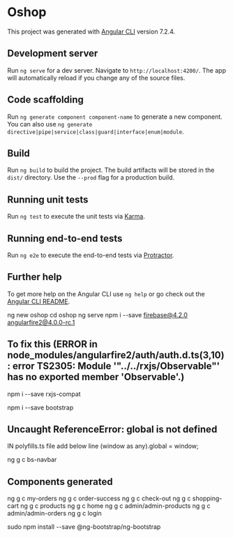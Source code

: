 # Oshop

This project was generated with [Angular CLI](https://github.com/angular/angular-cli) version 7.2.4.

## Development server

Run `ng serve` for a dev server. Navigate to `http://localhost:4200/`. The app will automatically reload if you change any of the source files.

## Code scaffolding

Run `ng generate component component-name` to generate a new component. You can also use `ng generate directive|pipe|service|class|guard|interface|enum|module`.

## Build

Run `ng build` to build the project. The build artifacts will be stored in the `dist/` directory. Use the `--prod` flag for a production build.

## Running unit tests

Run `ng test` to execute the unit tests via [Karma](https://karma-runner.github.io).

## Running end-to-end tests

Run `ng e2e` to execute the end-to-end tests via [Protractor](http://www.protractortest.org/).

## Further help

To get more help on the Angular CLI use `ng help` or go check out the [Angular CLI README](https://github.com/angular/angular-cli/blob/master/README.md).


ng new oshop
cd oshop
ng serve 
npm i --save firebase@4.2.0 angularfire2@4.0.0-rc.1

## To fix this (ERROR in node_modules/angularfire2/auth/auth.d.ts(3,10): error TS2305: Module '"../../rxjs/Observable"' has no exported member 'Observable'.)
npm i --save rxjs-compat 

npm i --save bootstrap

## Uncaught ReferenceError: global is not defined
IN polyfills.ts file add below line
(window as any).global = window;

ng g c bs-navbar

## Components generated
ng g c my-orders
ng g c order-success
ng g c check-out
ng g c shopping-cart
ng g c products
ng g c home
ng g c admin/admin-products
ng g c admin/admin-orders
ng g c login

sudo npm install --save @ng-bootstrap/ng-bootstrap